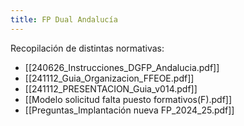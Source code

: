 ```yaml
---
title: FP Dual Andalucía
---
```


Recopilación de distintas normativas:
- [[240626_Instrucciones_DGFP_Andalucia.pdf]]
- [[241112_Guia_Organizacion_FFEOE.pdf]]
- [[241112_PRESENTACION_Guia_v014.pdf]]
- [[Modelo solicitud falta puesto formativos(F).pdf]]
- [[Preguntas_Implantación nueva FP_2024_25.pdf]]
